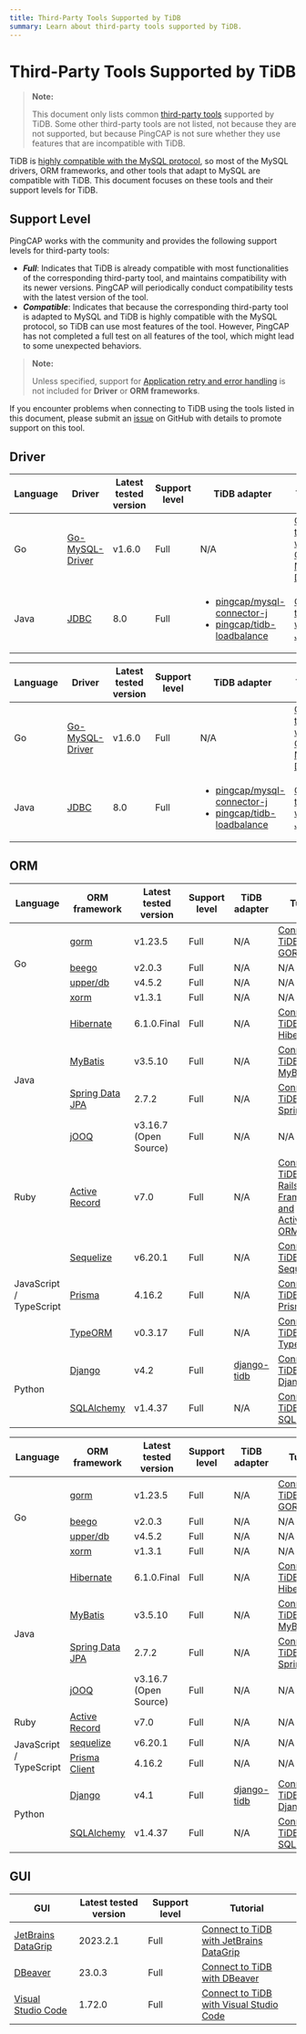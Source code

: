```yaml
---
title: Third-Party Tools Supported by TiDB
summary: Learn about third-party tools supported by TiDB.
---
```


# Third-Party Tools Supported by TiDB

> **Note:**
>
> This document only lists common [third-party tools](https://en.wikipedia.org/wiki/Third-party_source) supported by TiDB. Some other third-party tools are not listed, not because they are not supported, but because PingCAP is not sure whether they use features that are incompatible with TiDB.

TiDB is [highly compatible with the MySQL protocol](/mysql-compatibility.md), so most of the MySQL drivers, ORM frameworks, and other tools that adapt to MySQL are compatible with TiDB. This document focuses on these tools and their support levels for TiDB.

## Support Level

PingCAP works with the community and provides the following support levels for third-party tools:

- **_Full_**: Indicates that TiDB is already compatible with most functionalities of the corresponding third-party tool, and maintains compatibility with its newer versions. PingCAP will periodically conduct compatibility tests with the latest version of the tool.
- **_Compatible_**: Indicates that because the corresponding third-party tool is adapted to MySQL and TiDB is highly compatible with the MySQL protocol, so TiDB can use most features of the tool. However, PingCAP has not completed a full test on all features of the tool, which might lead to some unexpected behaviors.

> **Note:**
>
> Unless specified, support for [Application retry and error handling](/develop/dev-guide-transaction-troubleshoot.md#application-retry-and-error-handling) is not included for **Driver** or **ORM frameworks**.

If you encounter problems when connecting to TiDB using the tools listed in this document, please submit an [issue](https://github.com/pingcap/tidb/issues/new?assignees=&labels=type%2Fquestion&template=general-question.md) on GitHub with details to promote support on this tool.

## Driver

<CustomContent platform="tidb">

<table>
   <thead>
      <tr>
         <th>Language</th>
         <th>Driver</th>
         <th>Latest tested version</th>
         <th>Support level</th>
         <th>TiDB adapter</th>
         <th>Tutorial</th>
      </tr>
   </thead>
   <tbody>
      <tr>
         <td>Go</td>
         <td><a href="https://github.com/go-sql-driver/mysql" target="_blank" referrerpolicy="no-referrer-when-downgrade">Go-MySQL-Driver</a></td>
         <td>v1.6.0</td>
         <td>Full</td>
         <td>N/A</td>
         <td><a href="https://docs.pingcap.com/tidb/v7.1/dev-guide-sample-application-golang-sql-driver">Connect to TiDB with Go-MySQL-Driver</a></td>
      </tr>
      <tr>
         <td>Java</td>
         <td><a href="https://dev.mysql.com/downloads/connector/j/" target="_blank" referrerpolicy="no-referrer-when-downgrade">JDBC</a></td>
         <td>8.0</td>
         <td>Full</td>
         <td>
            <ul>
               <li><a href="https://docs.pingcap.com/tidb/v7.1/dev-guide-choose-driver-or-orm#java-drivers" data-href="https://docs.pingcap.com/tidb/v7.1/dev-guide-choose-driver-or-orm#java-drivers">pingcap/mysql-connector-j</a></li>
               <li><a href="https://docs.pingcap.com/tidb/v7.1/dev-guide-choose-driver-or-orm#tidb-loadbalance" data-href="https://docs.pingcap.com/tidb/v7.1/dev-guide-choose-driver-or-orm#tidb-loadbalance">pingcap/tidb-loadbalance</a></li>
            </ul>
         </td>
         <td><a href="https://docs.pingcap.com/tidb/v7.1/dev-guide-sample-application-java-jdbc">Connect to TiDB with JDBC</a></td>
      </tr>
   </tbody>
</table>

</CustomContent>

<CustomContent platform="tidb-cloud">

<table>
   <thead>
      <tr>
         <th>Language</th>
         <th>Driver</th>
         <th>Latest tested version</th>
         <th>Support level</th>
         <th>TiDB adapter</th>
         <th>Tutorial</th>
      </tr>
   </thead>
   <tbody>
      <tr>
         <td>Go</td>
         <td><a href="https://github.com/go-sql-driver/mysql" target="_blank" referrerpolicy="no-referrer-when-downgrade">Go-MySQL-Driver</a></td>
         <td>v1.6.0</td>
         <td>Full</td>
         <td>N/A</td>
         <td><a href="/tidbcloud/dev-guide-sample-application-golang-sql-driver">Connect to TiDB with Go-MySQL-Driver</a></td>
      </tr>
      <tr>
         <td>Java</td>
         <td><a href="https://dev.mysql.com/downloads/connector/j/" target="_blank" referrerpolicy="no-referrer-when-downgrade">JDBC</a></td>
         <td>8.0</td>
         <td>Full</td>
         <td>
            <ul>
               <li><a href="/tidbcloud/dev-guide-choose-driver-or-orm#java-drivers" data-href="https://docs.pingcap.com/tidbcloud/dev-guide-choose-driver-or-orm#java-drivers">pingcap/mysql-connector-j</a></li>
               <li><a href="/tidbcloud/dev-guide-choose-driver-or-orm#tidb-loadbalance" data-href="https://docs.pingcap.com/tidbcloud/dev-guide-choose-driver-or-orm#tidb-loadbalance">pingcap/tidb-loadbalance</a></li>
            </ul>
         </td>
         <td><a href="/tidbcloud/dev-guide-sample-application-java-jdbc">Connect to TiDB with JDBC</a></td>
      </tr>
   </tbody>
</table>

</CustomContent>

## ORM

<CustomContent platform="tidb">

<table>
   <thead>
      <tr>
         <th>Language</th>
         <th>ORM framework</th>
         <th>Latest tested version</th>
         <th>Support level</th>
         <th>TiDB adapter</th>
         <th>Tutorial</th>
      </tr>
   </thead>
   <tbody>
      <tr>
         <td rowspan="4">Go</td>
         <td><a href="https://github.com/go-gorm/gorm" target="_blank" referrerpolicy="no-referrer-when-downgrade">gorm</a></td>
         <td>v1.23.5</td>
         <td>Full</td>
         <td>N/A</td>
         <td><a href="https://docs.pingcap.com/tidb/v7.1/dev-guide-sample-application-golang-gorm">Connect to TiDB with GORM</a></td>
      </tr>
      <tr>
         <td><a href="https://github.com/beego/beego" target="_blank" referrerpolicy="no-referrer-when-downgrade">beego</a></td>
         <td>v2.0.3</td>
         <td>Full</td>
         <td>N/A</td>
         <td>N/A</td>
      </tr>
      <tr>
         <td><a href="https://github.com/upper/db" target="_blank" referrerpolicy="no-referrer-when-downgrade">upper/db</a></td>
         <td>v4.5.2</td>
         <td>Full</td>
         <td>N/A</td>
         <td>N/A</td>
      </tr>
      <tr>
         <td><a href="https://gitea.com/xorm/xorm" target="_blank" referrerpolicy="no-referrer-when-downgrade">xorm</a></td>
         <td>v1.3.1</td>
         <td>Full</td>
         <td>N/A</td>
         <td>N/A</td>
      </tr>
      <tr>
         <td rowspan="4">Java</td>
         <td><a href="https://hibernate.org/orm/" target="_blank" referrerpolicy="no-referrer-when-downgrade">Hibernate</a></td>
         <td>6.1.0.Final</td>
         <td>Full</td>
         <td>N/A</td>
         <td><a href="https://docs.pingcap.com/tidb/v7.1/dev-guide-sample-application-java-hibernate">Connect to TiDB with Hibernate</a></td>
      </tr>
      <tr>
         <td><a href="https://mybatis.org/mybatis-3/" target="_blank" referrerpolicy="no-referrer-when-downgrade">MyBatis</a></td>
         <td>v3.5.10</td>
         <td>Full</td>
         <td>N/A</td>
         <td><a href="https://docs.pingcap.com/tidb/v7.1/dev-guide-sample-application-java-mybatis">Connect to TiDB with MyBatis</a></td>
      </tr>
      <tr>
         <td><a href="https://spring.io/projects/spring-data-jpa/" target="_blank" referrerpolicy="no-referrer-when-downgrade">Spring Data JPA</a></td>
         <td>2.7.2</td>
         <td>Full</td>
         <td>N/A</td>
         <td><a href="https://docs.pingcap.com/tidb/v7.1/dev-guide-sample-application-java-spring-boot">Connect to TiDB with Spring Boot</a></td>
      </tr>
      <tr>
         <td><a href="https://github.com/jOOQ/jOOQ" target="_blank" referrerpolicy="no-referrer-when-downgrade">jOOQ</a></td>
         <td>v3.16.7 (Open Source)</td>
         <td>Full</td>
         <td>N/A</td>
         <td>N/A</td>
      </tr>
      <tr>
         <td>Ruby</td>
         <td><a href="https://guides.rubyonrails.org/active_record_basics.html" target="_blank" referrerpolicy="no-referrer-when-downgrade">Active Record</a></td>
         <td>v7.0</td>
         <td>Full</td>
         <td>N/A</td>
         <td><a href="https://docs.pingcap.com/tidb/v6.5/dev-guide-sample-application-ruby-rails">Connect to TiDB with Rails Framework and ActiveRecord ORM</a></td>
      </tr>
      <tr>
         <td rowspan="3">JavaScript / TypeScript</td>
         <td><a href="https://sequelize.org/" target="_blank" referrerpolicy="no-referrer-when-downgrade">Sequelize</a></td>
         <td>v6.20.1</td>
         <td>Full</td>
         <td>N/A</td>
         <td><a href="https://docs.pingcap.com/tidb/v6.5/dev-guide-sample-application-nodejs-sequelize">Connect to TiDB with Sequelize</a></td>
      </tr>
      <tr>
         <td><a href="https://www.prisma.io/" target="_blank" referrerpolicy="no-referrer-when-downgrade">Prisma</a></td>
         <td>4.16.2</td>
         <td>Full</td>
         <td>N/A</td>
         <td><a href="https://docs.pingcap.com/tidb/v6.5/dev-guide-sample-application-nodejs-prisma">Connect to TiDB with Prisma</a></td>
      </tr>
      <tr>
         <td><a href="https://typeorm.io/" target="_blank" referrerpolicy="no-referrer-when-downgrade">TypeORM</a></td>
         <td>v0.3.17</td>
         <td>Full</td>
         <td>N/A</td>
         <td><a href="https://docs.pingcap.com/tidb/v6.5/dev-guide-sample-application-nodejs-typeorm">Connect to TiDB with TypeORM</a></td>
      </tr>
      <tr>
         <td rowspan="2">Python</td>
         <td><a href="https://pypi.org/project/Django/" target="_blank" referrerpolicy="no-referrer-when-downgrade">Django</a></td>
         <td>v4.2</td>
         <td>Full</td>
         <td><a href="https://github.com/pingcap/django-tidb" target="_blank" referrerpolicy="no-referrer-when-downgrade">django-tidb</a></td>
         <td><a href="https://docs.pingcap.com/tidb/v6.5/dev-guide-sample-application-python-django">Connect to TiDB with Django</a></td>
      </tr>
      <tr>
         <td><a href="https://www.sqlalchemy.org/" target="_blank" referrerpolicy="no-referrer-when-downgrade">SQLAlchemy</a></td>
         <td>v1.4.37</td>
         <td>Full</td>
         <td>N/A</td>
         <td><a href="https://docs.pingcap.com/tidb/v7.1/dev-guide-sample-application-python-sqlalchemy">Connect to TiDB with SQLAlchemy</a></td>
      </tr>
   </tbody>
</table>

</CustomContent>

<CustomContent platform="tidb-cloud">

<table>
   <thead>
      <tr>
         <th>Language</th>
         <th>ORM framework</th>
         <th>Latest tested version</th>
         <th>Support level</th>
         <th>TiDB adapter</th>
         <th>Tutorial</th>
      </tr>
   </thead>
   <tbody>
      <tr>
         <td rowspan="4">Go</td>
         <td><a href="https://github.com/go-gorm/gorm" target="_blank" referrerpolicy="no-referrer-when-downgrade">gorm</a></td>
         <td>v1.23.5</td>
         <td>Full</td>
         <td>N/A</td>
         <td><a href="/tidbcloud/dev-guide-sample-application-golang-gorm">Connect to TiDB with GORM</a></td>
      </tr>
      <tr>
         <td><a href="https://github.com/beego/beego" target="_blank" referrerpolicy="no-referrer-when-downgrade">beego</a></td>
         <td>v2.0.3</td>
         <td>Full</td>
         <td>N/A</td>
         <td>N/A</td>
      </tr>
      <tr>
         <td><a href="https://github.com/upper/db" target="_blank" referrerpolicy="no-referrer-when-downgrade">upper/db</a></td>
         <td>v4.5.2</td>
         <td>Full</td>
         <td>N/A</td>
         <td>N/A</td>
      </tr>
      <tr>
         <td><a href="https://gitea.com/xorm/xorm" target="_blank" referrerpolicy="no-referrer-when-downgrade">xorm</a></td>
         <td>v1.3.1</td>
         <td>Full</td>
         <td>N/A</td>
         <td>N/A</td>
      </tr>
      <tr>
         <td rowspan="4">Java</td>
         <td><a href="https://hibernate.org/orm/" target="_blank" referrerpolicy="no-referrer-when-downgrade">Hibernate</a></td>
         <td>6.1.0.Final</td>
         <td>Full</td>
         <td>N/A</td>
         <td><a href="/tidbcloud/dev-guide-sample-application-java-hibernate">Connect to TiDB with Hibernate</a></td>
      </tr>
      <tr>
         <td><a href="https://mybatis.org/mybatis-3/" target="_blank" referrerpolicy="no-referrer-when-downgrade">MyBatis</a></td>
         <td>v3.5.10</td>
         <td>Full</td>
         <td>N/A</td>
         <td><a href="/tidbcloud/dev-guide-sample-application-java-mybatis">Connect to TiDB with MyBatis</a></td>
      </tr>
      <tr>
         <td><a href="https://spring.io/projects/spring-data-jpa/" target="_blank" referrerpolicy="no-referrer-when-downgrade">Spring Data JPA</a></td>
         <td>2.7.2</td>
         <td>Full</td>
         <td>N/A</td>
         <td><a href="/tidbcloud/dev-guide-sample-application-java-spring-boot">Connect to TiDB with Spring Boot</a></td>
      </tr>
      <tr>
         <td><a href="https://github.com/jOOQ/jOOQ" target="_blank" referrerpolicy="no-referrer-when-downgrade">jOOQ</a></td>
         <td>v3.16.7 (Open Source)</td>
         <td>Full</td>
         <td>N/A</td>
         <td>N/A</td>
      </tr>
      <tr>
         <td>Ruby</td>
         <td><a href="https://guides.rubyonrails.org/active_record_basics.html" target="_blank" referrerpolicy="no-referrer-when-downgrade">Active Record</a></td>
         <td>v7.0</td>
         <td>Full</td>
         <td>N/A</td>
         <td>N/A</td>
      </tr>
      <tr>
         <td rowspan="2">JavaScript / TypeScript</td>
         <td><a href="https://www.npmjs.com/package/sequelize" target="_blank" referrerpolicy="no-referrer-when-downgrade">sequelize</a></td>
         <td>v6.20.1</td>
         <td>Full</td>
         <td>N/A</td>
         <td>N/A</td>
      </tr>
      <tr>
         <td><a href="https://www.prisma.io/" target="_blank" referrerpolicy="no-referrer-when-downgrade">Prisma Client</a></td>
         <td>4.16.2</td>
         <td>Full</td>
         <td>N/A</td>
         <td>N/A</td>
      </tr>
      <tr>
         <td rowspan="2">Python</td>
         <td><a href="https://pypi.org/project/Django/" target="_blank" referrerpolicy="no-referrer-when-downgrade">Django</a></td>
         <td>v4.1</td>
         <td>Full</td>
         <td><a href="https://github.com/pingcap/django-tidb" target="_blank" referrerpolicy="no-referrer-when-downgrade">django-tidb</a></td>
         <td><a href="/tidbcloud/dev-guide-sample-application-django">Connect to TiDB with Django</a></td>
      </tr>
      <tr>
         <td><a href="https://www.sqlalchemy.org/" target="_blank" referrerpolicy="no-referrer-when-downgrade">SQLAlchemy</a></td>
         <td>v1.4.37</td>
         <td>Full</td>
         <td>N/A</td>
         <td><a href="/tidbcloud/dev-guide-sample-application-python-sqlalchemy">Connect to TiDB with SQLAlchemy</a></td>
      </tr>
   </tbody>
</table>

</CustomContent>

## GUI

| GUI                                                       | Latest tested version | Support level | Tutorial                                                                      |
|-----------------------------------------------------------|-----------------------|---------------|-------------------------------------------------------------------------------|
| [JetBrains DataGrip](https://www.jetbrains.com/datagrip/) | 2023.2.1              | Full          | [Connect to TiDB with JetBrains DataGrip](/develop/dev-guide-gui-datagrip.md) |
| [DBeaver](https://dbeaver.io/)                            | 23.0.3                | Full          | [Connect to TiDB with DBeaver](/develop/dev-guide-gui-dbeaver.md)             |
| [Visual Studio Code](https://code.visualstudio.com/)                            | 1.72.0                | Full          | [Connect to TiDB with Visual Studio Code](/develop/dev-guide-gui-vscode-sqltools.md)             |
